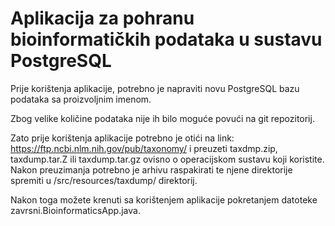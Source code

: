 # Aplikacija za pohranu bioinformatičkih podataka u sustavu PostgreSQL


Prije korištenja aplikacije, potrebno je napraviti novu PostgreSQL bazu podataka sa proizvoljnim imenom.

Zbog velike količine podataka nije ih bilo moguće povući na git repozitorij.

Zato prije korištenja aplikacije potrebno je otići na link: https://ftp.ncbi.nlm.nih.gov/pub/taxonomy/
i preuzeti taxdmp.zip, taxdump.tar.Z ili taxdump.tar.gz ovisno o operacijskom sustavu koji koristite.
Nakon preuzimanja potrebno je arhivu raspakirati te njene direktorije spremiti u /src/resources/taxdump/ direktorij.

Nakon toga možete krenuti sa korištenjem aplikacije pokretanjem datoteke zavrsni.BioinformaticsApp.java.
